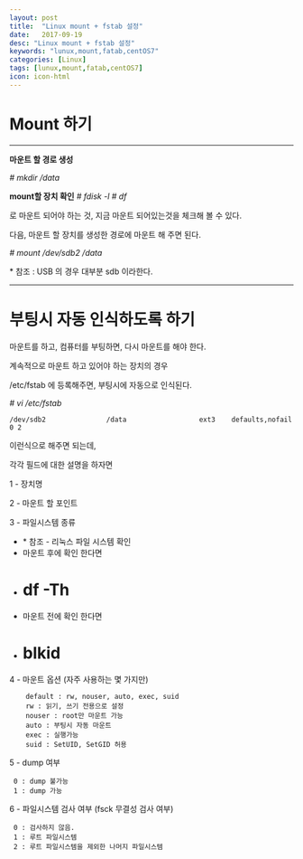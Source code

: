 ```yaml
---
layout: post
title:  "Linux mount + fstab 설정"
date:   2017-09-19
desc: "Linux mount + fstab 설정"
keywords: "lunux,mount,fatab,centOS7"
categories: [Linux]
tags: [lunux,mount,fatab,centOS7]
icon: icon-html
---
```


**Mount 하기**
=============

---

**마운트 할 경로 생성**

*# mkdir /data*

**mount할 장치 확인**
*# fdisk -l*
*# df*

로 마운트 되어야 하는 것, 지금 마운트 되어있는것을 체크해 볼 수 있다.

다음, 마운트 할 장치를 생성한 경로에 마운트 해 주면 된다.

*# mount /dev/sdb2 /data*

 \* 참조 : USB 의 경우 대부분 sdb 이라한다.


---

**부팅시 자동 인식하도록 하기**
=======================

마운트를 하고, 컴퓨터를 부팅하면, 다시 마운트를 해야 한다.

계속적으로 마운트 하고 있어야 하는 장치의 경우

/etc/fstab 에 등록해주면, 부팅시에 자동으로 인식된다.

*# vi /etc/fstab*

```
/dev/sdb2               /data                  ext3    defaults,nofail 0 2
```

이런식으로 해주면 되는데,

각각 필드에 대한 설명을 하자면

1 \- 장치명

2 \- 마운트 할 포인트

3 \- 파일시스템 종류

- \* 참조 \- 리눅스 파일 시스템 확인
- 마운트 후에 확인 한다면
-    # df -Th
- 마운트 전에 확인 한다면
-    # blkid

4 \- 마운트 옵션 (자주 사용하는 몇 가지만)

```
    default : rw, nouser, auto, exec, suid
    rw : 읽기, 쓰기 전용으로 설정
    nouser : root만 마운트 가능
    auto : 부팅시 자동 마운트
    exec : 실행가능
    suid : SetUID, SetGID 허용 
```

5 \- dump 여부
```
 0 : dump 불가능
 1 : dump 가능
```

6 \- 파일시스템 검사 여부 (fsck 무결성 검사 여부)
```
 0 : 검사하지 않음.
 1 : 루트 파일시스템
 2 : 루트 파일시스템을 제외한 나머지 파일시스템
```
